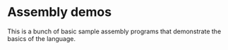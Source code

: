 # Assembly demos

This is a bunch of basic sample assembly programs that demonstrate the basics of the language.
